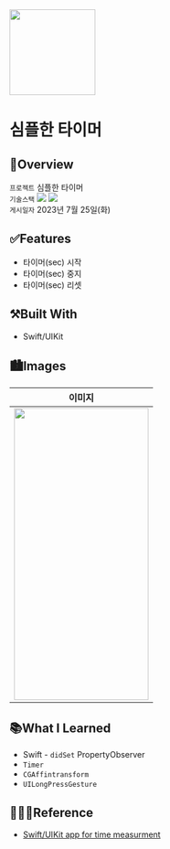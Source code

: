 <img src="https://user-images.githubusercontent.com/21079970/224588704-8340a864-0560-4f13-8586-eac4937dcfe5.png" align="center" width="150" height="150">

# 심플한 타이머
## 🍎Overview
`프로젝트` 심플한 타이머 <br>
`기술스택` <img src="https://img.shields.io/badge/Swift-F05138?style=flat-square&logo=Swift&logoColor=white"/> <img src="https://img.shields.io/badge/Xcode-147EFB?style=flat-square&logo=Xcode&logoColor=white"/> <br>
`게시일자` 2023년 7월 25일(화) <br>

## ✅Features

* 타이머(sec) 시작
* 타이머(sec) 중지
* 타이머(sec) 리셋 

## ⚒️Built With

* Swift/UIKit

## 🏙️Images

| 이미지 |
| :--: |
| <img src="https://github.com/rlarjsdn3/simple-timer-uikit-toy-project/assets/21079970/2357235c-0753-4a1c-86fc-9e7d12ec793a" align="center" width="235" height="511"> |


## 📚What I Learned

* Swift - `didSet` PropertyObserver
* `Timer`
* `CGAffintransform`
* `UILongPressGesture`
 
## 👩🏻‍💻Reference

* [Swift/UIKit app for time measurment](https://iosexample.com/swift-uikit-app-for-time-measurment/)
